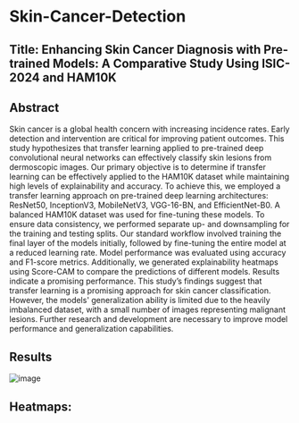 # Skin-Cancer-Detection

## Title: Enhancing Skin Cancer Diagnosis with Pre-trained Models: A Comparative Study Using ISIC-2024 and HAM10K


## Abstract
Skin cancer is a global health concern with increasing incidence rates. Early detection and intervention are critical for improving patient outcomes. This study hypothesizes that transfer learning applied to pre-trained deep convolutional neural networks can effectively classify skin lesions from dermoscopic images. Our primary objective is to determine if transfer learning can be effectively applied to the HAM10K dataset while maintaining high levels of explainability and accuracy. To achieve this, we employed a transfer learning approach on pre-trained deep learning architectures: ResNet50, InceptionV3, MobileNetV3, VGG-16-BN, and EfficientNet-B0. A balanced HAM10K dataset was used for fine-tuning these models. To ensure data consistency, we performed separate up- and downsampling for the training and testing splits. Our standard workflow involved training the final layer of the models initially, followed by fine-tuning the entire model at a reduced learning rate. Model performance was evaluated using accuracy and F1-score metrics. Additionally, we generated explainability heatmaps using Score-CAM to compare the predictions of different models. Results indicate a promising performance. This study’s findings suggest that transfer learning is a promising approach for skin cancer classification. However, the models' generalization ability is limited due to the heavily imbalanced dataset, with a small number of images representing malignant lesions. Further research and development are necessary to improve model performance and generalization capabilities.

## Results
![image](https://github.com/user-attachments/assets/062aa15e-68ff-4091-b877-40c6153ee938)

## Heatmaps:




